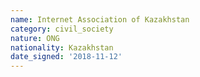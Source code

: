 ```yaml
---
name: Internet Association of Kazakhstan
category: civil_society
nature: ONG
nationality: Kazakhstan
date_signed: '2018-11-12'
---
```

    